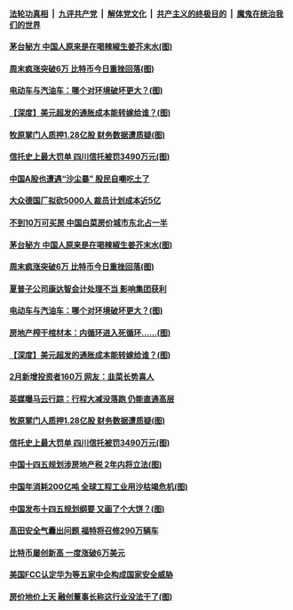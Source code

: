 

####  [法轮功真相](../../../../basic/blob/master/README.md?t=03152301) &nbsp;|&nbsp; [九评共产党](../../../../9ping.md/blob/master/README.md?t=03152301) &nbsp;|&nbsp; [解体党文化](../../../../jtdwh.md/blob/master/README.md?t=03152301)  &nbsp;|&nbsp; [共产主义的终极目的](../../../../gczydzjmd.md/blob/master/README.md?t=03152301) &nbsp;|&nbsp; [魔鬼在统治我们的世界](../../../../mgztzwmdsj.md/blob/master/README.md?t=03152301) 

#### [茅台秘方 中国人原来是在喝辣椒生姜芥末水(图)](../pages/p5/965625.md?t=03152301) 

#### [周末疯涨突破6万 比特币今日重挫回落(图)](../pages/p5/965614.md?t=03152301) 

#### [电动车与汽油车：哪个对环境破坏更大？(图)](../pages/p5/965588.md?t=03152301) 

#### [【深度】美元超发的通胀成本能转嫁给谁？(图)](../pages/p5/965578.md?t=03152301) 

#### [牧原掌门人质押1.28亿股 财务数据遭质疑(图)](../pages/p5/965540.md?t=03152301) 

#### [信托史上最大罚单 四川信托被罚3490万元(图)](../pages/p5/965509.md?t=03152301) 

#### [中国A股也遭遇“沙尘暴” 股民自嘲吃土了](../pages/p5/965643.md?t=03152301) 

#### [大众德国厂拟砍5000人 裁员计划成本近5亿](../pages/p5/965628.md?t=03152301) 

#### [不到10万可买房 中国白菜房价城市东北占一半](../pages/p5/965626.md?t=03152301) 

#### [茅台秘方 中国人原来是在喝辣椒生姜芥末水(图)](../pages/p5/965625.md?t=03152301) 

#### [周末疯涨突破6万 比特币今日重挫回落(图)](../pages/p5/965614.md?t=03152301) 

#### [夏普子公司康达智会计处理不当 影响集团获利](../pages/p5/965601.md?t=03152301) 

#### [电动车与汽油车：哪个对环境破坏更大？(图)](../pages/p5/965588.md?t=03152301) 

#### [房地产榨干棺材本：内循环进入死循环……(图)](../pages/p5/965591.md?t=03152301) 

#### [【深度】美元超发的通胀成本能转嫁给谁？(图)](../pages/p5/965578.md?t=03152301) 

#### [2月新增投资者160万 网友：韭菜长势喜人](../pages/p5/965547.md?t=03152301) 

#### [英媒曝马云行踪：行程大减没落跑 仍能直通高层](../pages/p5/965541.md?t=03152301) 

#### [牧原掌门人质押1.28亿股 财务数据遭质疑(图)](../pages/p5/965540.md?t=03152301) 

#### [信托史上最大罚单 四川信托被罚3490万元(图)](../pages/p5/965509.md?t=03152301) 

#### [中国十四五规划涉房地产税 2年内将立法(图)](../pages/p5/965482.md?t=03152301) 

#### [中国年消耗200亿吨 全球工程工业用沙枯竭危机(图)](../pages/p5/965481.md?t=03152301) 

#### [中国发布十四五规划纲要 又画了个大饼？(图)](../pages/p5/965471.md?t=03152301) 

#### [高田安全气囊出问题 福特将召修290万辆车](../pages/p5/965469.md?t=03152301) 

#### [比特币屡创新高 一度涨破6万美元](../pages/p5/965461.md?t=03152301) 

#### [美国FCC认定华为等五家中企构成国家安全威胁](../pages/p5/965458.md?t=03152301) 

#### [房价地价上天 融创董事长称这行业没法干了(图)](../pages/p5/965422.md?t=03152301) 

